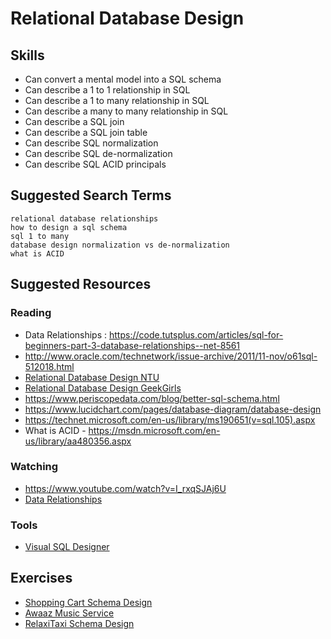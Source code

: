 # Relational Database Design

## Skills

- Can convert a mental model into a SQL schema
- Can describe a 1 to 1 relationship in SQL
- Can describe a 1 to many relationship in SQL
- Can describe a many to many relationship in SQL
- Can describe a SQL join
- Can describe a SQL join table
- Can describe SQL normalization
- Can describe SQL de-normalization
- Can describe SQL ACID principals

## Suggested Search Terms
```
relational database relationships
how to design a sql schema
sql 1 to many
database design normalization vs de-normalization
what is ACID
```


## Suggested Resources

### Reading

- Data Relationships : https://code.tutsplus.com/articles/sql-for-beginners-part-3-database-relationships--net-8561
- http://www.oracle.com/technetwork/issue-archive/2011/11-nov/o61sql-512018.html
- [Relational Database Design NTU](https://www.ntu.edu.sg/home/ehchua/programming/sql/Relational_Database_Design.html)
- [Relational Database Design GeekGirls](http://www.geekgirls.com/2011/09/databases-from-scratch-iii-relational-design-process/)
- https://www.periscopedata.com/blog/better-sql-schema.html
- https://www.lucidchart.com/pages/database-diagram/database-design
- https://technet.microsoft.com/en-us/library/ms190651(v=sql.105).aspx
- What is ACID - https://msdn.microsoft.com/en-us/library/aa480356.aspx

### Watching

- https://www.youtube.com/watch?v=I_rxqSJAj6U
- [Data Relationships](https://www.youtube.com/watch?v=ByqeSP9Y2UM)

### Tools
- [Visual SQL Designer](http://ondras.zarovi.cz/sql/demo/)

## Exercises

- [Shopping Cart Schema Design](./exercises/Shopping-Cart-Schema-Design)
- [Awaaz Music Service](./exercises/Awaaz-Music-Service)
- [RelaxiTaxi Schema Design](./exercises/Taxi-Service-Schema-Design)
